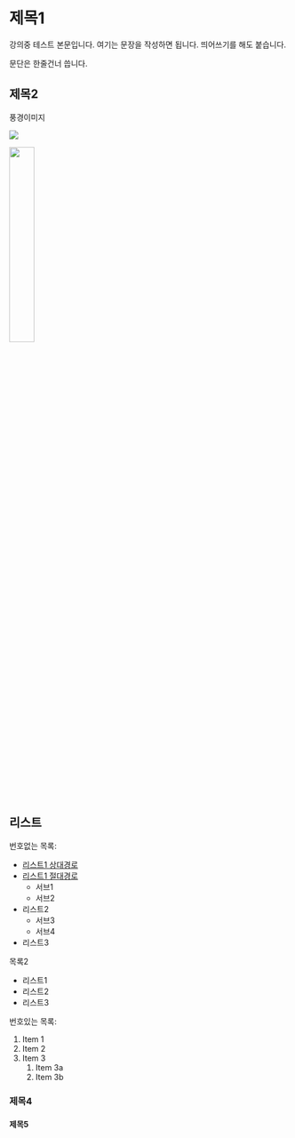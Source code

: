 # 제목1

강의중 테스트 본문입니다. 여기는 문장을 작성하면 됩니다.
띄어쓰기를 해도 붙습니다.

문단은 한줄건너 씁니다.

## 제목2

풍경이미지

![](https://imgnews.pstatic.net/image/079/2021/05/12/0003503092_001_20210512111705065.jpg?type=w6470)


<img src="https://imgnews.pstatic.net/image/079/2021/05/12/0003503092_001_20210512111705065.jpg?type=w6470"
width="30%">


## 리스트

번호없는 목록:
- [리스트1 상대경로](Secondfile.md)
- [리스트1 절대경로](./Secondfile.md)
    - 서브1
    - 서브2
- 리스트2
    - 서브3
    - 서브4
- 리스트3

목록2
+ 리스트1
+ 리스트2
+ 리스트3

번호있는 목록:
1. Item 1
1. Item 2
1. Item 3
   1. Item 3a
   1. Item 3b



### 제목4

#### 제목5
